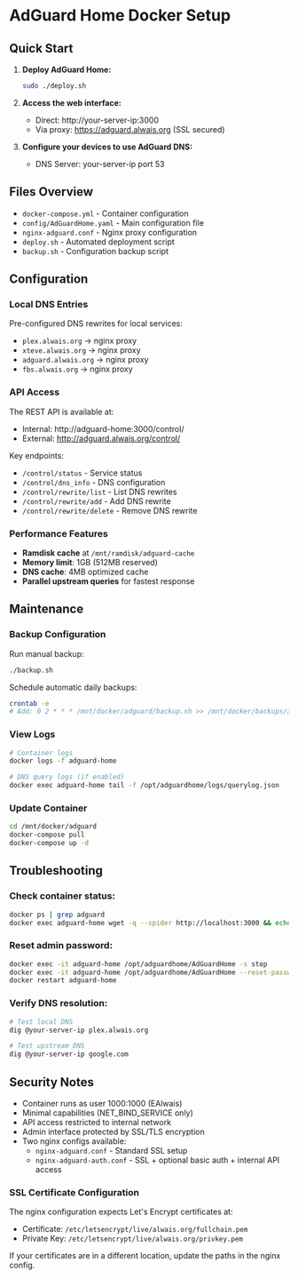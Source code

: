 # AdGuard Home Docker Setup

## Quick Start

1. **Deploy AdGuard Home:**
   ```bash
   sudo ./deploy.sh
   ```

2. **Access the web interface:**
   - Direct: http://your-server-ip:3000
   - Via proxy: https://adguard.alwais.org (SSL secured)

3. **Configure your devices to use AdGuard DNS:**
   - DNS Server: your-server-ip port 53

## Files Overview

- `docker-compose.yml` - Container configuration
- `config/AdGuardHome.yaml` - Main configuration file
- `nginx-adguard.conf` - Nginx proxy configuration
- `deploy.sh` - Automated deployment script
- `backup.sh` - Configuration backup script

## Configuration

### Local DNS Entries

Pre-configured DNS rewrites for local services:
- `plex.alwais.org` → nginx proxy
- `xteve.alwais.org` → nginx proxy
- `adguard.alwais.org` → nginx proxy
- `fbs.alwais.org` → nginx proxy

### API Access

The REST API is available at:
- Internal: http://adguard-home:3000/control/
- External: http://adguard.alwais.org/control/

Key endpoints:
- `/control/status` - Service status
- `/control/dns_info` - DNS configuration
- `/control/rewrite/list` - List DNS rewrites
- `/control/rewrite/add` - Add DNS rewrite
- `/control/rewrite/delete` - Remove DNS rewrite

### Performance Features

- **Ramdisk cache** at `/mnt/ramdisk/adguard-cache`
- **Memory limit**: 1GB (512MB reserved)
- **DNS cache**: 4MB optimized cache
- **Parallel upstream queries** for fastest response

## Maintenance

### Backup Configuration

Run manual backup:
```bash
./backup.sh
```

Schedule automatic daily backups:
```bash
crontab -e
# Add: 0 2 * * * /mnt/docker/adguard/backup.sh >> /mnt/docker/backups/adguard/backup.log 2>&1
```

### View Logs

```bash
# Container logs
docker logs -f adguard-home

# DNS query logs (if enabled)
docker exec adguard-home tail -f /opt/adguardhome/logs/querylog.json
```

### Update Container

```bash
cd /mnt/docker/adguard
docker-compose pull
docker-compose up -d
```

## Troubleshooting

### Check container status:
```bash
docker ps | grep adguard
docker exec adguard-home wget -q --spider http://localhost:3000 && echo "AdGuard is running"
```

### Reset admin password:
```bash
docker exec -it adguard-home /opt/adguardhome/AdGuardHome -s stop
docker exec -it adguard-home /opt/adguardhome/AdGuardHome --reset-password
docker restart adguard-home
```

### Verify DNS resolution:
```bash
# Test local DNS
dig @your-server-ip plex.alwais.org

# Test upstream DNS
dig @your-server-ip google.com
```

## Security Notes

- Container runs as user 1000:1000 (EAlwais)
- Minimal capabilities (NET_BIND_SERVICE only)
- API access restricted to internal network
- Admin interface protected by SSL/TLS encryption
- Two nginx configs available:
  - `nginx-adguard.conf` - Standard SSL setup
  - `nginx-adguard-auth.conf` - SSL + optional basic auth + internal API access

### SSL Certificate Configuration

The nginx configuration expects Let's Encrypt certificates at:
- Certificate: `/etc/letsencrypt/live/alwais.org/fullchain.pem`
- Private Key: `/etc/letsencrypt/live/alwais.org/privkey.pem`

If your certificates are in a different location, update the paths in the nginx config.